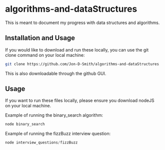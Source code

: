 # algorithms-and-dataStructures

This is meant to document my progress with data structures and algorithms.

## Installation and Usage

If you would like to download and run these locally, you can use the git clone command on your local machine:

```bash
git clone https://github.com/Jon-D-Smith/algorithms-and-dataStructures.git
```

This is also downloadable through the github GUI.

## Usage

If you want to run these files locally, please ensure you download nodeJS on your local machine.

Example of running the binary_search algorithm:

```javascript
node binary_search
```

Example of running the fizzBuzz interview question:

```javascript
node interview_questions/fizzBuzz
```
